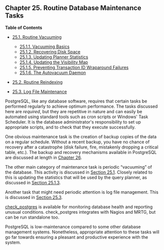 ## Chapter 25. Routine Database Maintenance Tasks

**Table of Contents**

- [25.1. Routine Vacuuming](routine-vacuuming)

  - [25.1.1. Vacuuming Basics](routine-vacuuming#VACUUM-BASICS)
  - [25.1.2. Recovering Disk Space](routine-vacuuming#VACUUM-FOR-SPACE-RECOVERY)
  - [25.1.3. Updating Planner Statistics](routine-vacuuming#VACUUM-FOR-STATISTICS)
  - [25.1.4. Updating the Visibility Map](routine-vacuuming#VACUUM-FOR-VISIBILITY-MAP)
  - [25.1.5. Preventing Transaction ID Wraparound Failures](routine-vacuuming#VACUUM-FOR-WRAPAROUND)
  - [25.1.6. The Autovacuum Daemon](routine-vacuuming#AUTOVACUUM)

- [25.2. Routine Reindexing](routine-reindex)
- [25.3. Log File Maintenance](logfile-maintenance)

PostgreSQL, like any database software, requires that certain tasks be performed regularly to achieve optimum performance. The tasks discussed here are _required_, but they are repetitive in nature and can easily be automated using standard tools such as cron scripts or Windows' Task Scheduler. It is the database administrator's responsibility to set up appropriate scripts, and to check that they execute successfully.

One obvious maintenance task is the creation of backup copies of the data on a regular schedule. Without a recent backup, you have no chance of recovery after a catastrophe (disk failure, fire, mistakenly dropping a critical table, etc.). The backup and recovery mechanisms available in PostgreSQL are discussed at length in [Chapter 26](backup 'Chapter 26. Backup and Restore').

The other main category of maintenance task is periodic “vacuuming” of the database. This activity is discussed in [Section 25.1](routine-vacuuming '25.1. Routine Vacuuming'). Closely related to this is updating the statistics that will be used by the query planner, as discussed in [Section 25.1.3](routine-vacuuming#VACUUM-FOR-STATISTICS '25.1.3. Updating Planner Statistics').

Another task that might need periodic attention is log file management. This is discussed in [Section 25.3](logfile-maintenance '25.3. Log File Maintenance').

[check_postgres](https://bucardo.org/check_postgres/) is available for monitoring database health and reporting unusual conditions. check_postgres integrates with Nagios and MRTG, but can be run standalone too.

PostgreSQL is low-maintenance compared to some other database management systems. Nonetheless, appropriate attention to these tasks will go far towards ensuring a pleasant and productive experience with the system.
